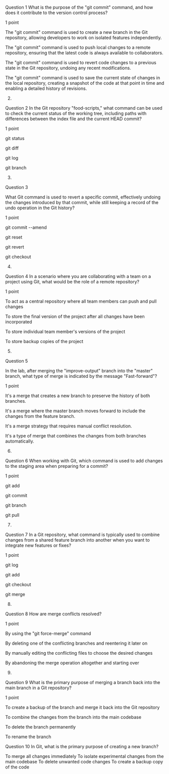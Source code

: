 Question 1
What is the purpose of the "git commit" command, and how does it contribute to the version control process?

1 point

The "git commit" command is used to create a new branch in the Git repository, allowing developers to work on isolated features independently.


The "git commit" command is used to push local changes to a remote repository, ensuring that the latest code is always available to collaborators.


The "git commit" command is used to revert code changes to a previous state in the Git repository, undoing any recent modifications.


The "git commit" command is used to save the current state of changes in the local repository, creating a snapshot of the code at that point in time and enabling a detailed history of revisions.

2.
Question 2
In the Git repository "food-scripts," what command can be used to check the current status of the working tree, including paths with differences between the index file and the current HEAD commit?

1 point

git status


git diff


git log


git branch

3.
Question 3

What Git command is used to revert a specific commit, effectively undoing the changes introduced by that commit, while still keeping a record of the undo operation in the Git history?

1 point

git commit --amend


git reset


git revert


git checkout

4.
Question 4
In a scenario where you are collaborating with a team on a project using Git, what would be the role of a remote repository?

1 point

To act as a central repository where all team members can push and pull changes


To store the final version of the project after all changes have been incorporated


To store individual team member's versions of the project


To store backup copies of the project

5.
Question 5

In the lab, after merging the "improve-output" branch into the "master" branch, what type of merge is indicated by the message "Fast-forward"?

1 point

It's a merge that creates a new branch to preserve the history of both branches.


It's a merge where the master branch moves forward to include the changes from the feature branch.


It's a merge strategy that requires manual conflict resolution.


It's a type of merge that combines the changes from both branches automatically.

6.
Question 6
When working with Git, which command is used to add changes to the staging area when preparing for a commit? 

1 point

git add


git commit


git branch


git pull

7.
Question 7
In a Git repository, what command is typically used to combine changes from a shared feature branch into another when you want to integrate new features or fixes?

1 point

git log


git add


git checkout


git merge

8.
Question 8
How are merge conflicts resolved?

1 point

By using the "git force-merge" command


By deleting one of the conflicting branches and reentering it later on


By manually editing the conflicting files to choose the desired changes


By abandoning the merge operation altogether and starting over

9.
Question 9
What is the primary purpose of merging a branch back into the main branch in a Git repository?

1 point

To create a backup of the branch and merge it back into the Git repository


To combine the changes from the branch into the main codebase


To delete the branch permanently


To rename the branch



Question 10
In Git, what is the primary purpose of creating a new branch?

To merge all changes immediately
To isolate experimental changes from the main codebase
To delete unwanted code changes
To create a backup copy of the code